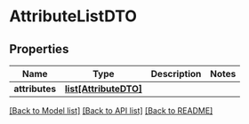 # AttributeListDTO

## Properties
Name | Type | Description | Notes
------------ | ------------- | ------------- | -------------
**attributes** | [**list[AttributeDTO]**](AttributeDTO.md) |  | 

[[Back to Model list]](../README.md#documentation-for-models) [[Back to API list]](../README.md#documentation-for-api-endpoints) [[Back to README]](../README.md)


